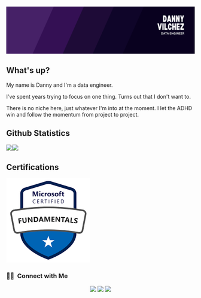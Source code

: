 ![banner](banner.png)

## What's up? 

My name is Danny and I'm a data engineer.

I've spent years trying to focus on one thing. Turns out that I don't want to. 

There is no niche here, just whatever I'm into at the moment. I let the ADHD win and follow the momentum from project to project.  

## Github Statistics

<img src="https://github-readme-stats.vercel.app/api/top-langs/?username=dannyvilchez&theme=dracula" width="30%" /><img src="https://github-readme-stats.vercel.app/api?username=dannyvilchez&theme=dracula" width="62%" />
<br>

## Certifications

![az900](az900.png)


### 🤝🏻 &nbsp;Connect with Me

<p align="center">
<a href="https://linkedin.com/in/vilchezdanny"><img src="https://img.shields.io/badge/dannyvilchez?style=flat&logo=Linkedin&logoColor=white"/></a>
<a href="https://x.com/_dannyvilchez"><img src="https://img.shields.io/badge/dannyvilchez?style=flat&logo=X&logoColor=white"/></a>
<a href="mailto:hello@dannyvilchez.com"><img src="https://img.shields.io/badge/dannyvilchez?style=flat&logo=Gmail&logoColor=white"/></a>
</p>

<!--
<a href="https://www.dannyvilchez.com"><img src="https://img.shields.io/badge/dannyvilchez?style=flat&logo=Google-Chrome&logoColor=white"/></a>
ADD Blog
--> 
